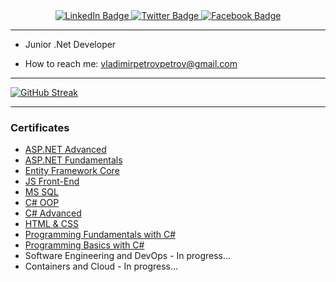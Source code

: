 <div id="badges" align="center">
  <a href="https://www.linkedin.com/in/vladimir-petrov-0aa734222">
    <img src="https://img.shields.io/badge/LinkedIn-blue?style=for-the-badge&logo=linkedin&logoColor=white" alt="LinkedIn Badge"/>
  </a>
  <a href="https://twitter.com/vladimirchelsea">
    <img src="https://img.shields.io/badge/X-000000?style=for-the-badge&logo=x&logoColor=white" alt="Twitter Badge"/>
  </a>
  <a href="https://www.facebook.com/vppetrov1">
    <img src="https://img.shields.io/badge/Facebook-1877F2?style=for-the-badge&logo=facebook&logoColor=white" alt="Facebook Badge"/>
  </a>
  </div>
  <div id="viewcount" align="center">
  <img src="https://komarev.com/ghpvc/?username=survivorbg&style=flat-square&color=blue" alt=""/>
</div>
<hr>

- Junior .Net Developer
  
- How to reach me: [vladimirpetrovpetrov@gmail.com](mailto:vladimirpetrovpetrov@gmail.com?subject=[GitHub]%20Source%20Han%20Sans)

<hr>

[![GitHub Streak](https://streak-stats.demolab.com?user=survivorbg&theme=radical&hide_border=true&date_format=M%20j%5B%2C%20Y%5D)](https://git.io/streak-stats)

<hr>
<h3>Certificates</h3>
<ul>
            <li><a href="https://github.com/survivorbg/survivorbg/blob/main/ASP.NET%20Advanced%20-%20February%202024%20-%20Certificate.jpeg">ASP.NET Advanced</a></li>
            <li><a href="https://github.com/survivorbg/survivorbg/blob/main/ASP.NET%20Fundamentals%20-%20January%202024%20-%20Certificate.jpeg">ASP.NET Fundamentals</a></li>
            <li><a href="https://github.com/survivorbg/survivorbg/blob/main/Entity%20Framework%20Core%20-%20October%202023%20-%20Certificate.jpeg">Entity Framework Core</a></li>
            <li><a href="https://github.com/survivorbg/survivorbg/blob/main/JS%20Front-End%20-%20February%202024%20-%20Certificate.jpeg">JS Front-End</a></li>
            <li><a href="https://github.com/survivorbg/survivorbg/blob/main/MS%20SQL%20-%20September%202023%20-%20Certificate.jpeg">MS SQL</a></li>
            <li><a href="https://github.com/survivorbg/survivorbg/blob/main/C%23%20OOP%20-%20February%202024%20-%20Certificate.jpeg">C# OOP</a></li>
            <li><a href="https://github.com/survivorbg/survivorbg/blob/main/C%23%20Advanced%20-%20May%202023%20-%20Certificate.jpeg">C# Advanced</a></li>
            <li><a href="https://github.com/survivorbg/survivorbg/blob/main/HTML%20%26%20CSS%20-%20January%202024%20-%20Certificate.jpeg">HTML & CSS</a></li>
            <li><a href="https://github.com/survivorbg/survivorbg/blob/main/Programming%20Fundamentals%20with%20C%23%20-%20January%202023%20-%20Certificate.jpeg">Programming Fundamentals with C#</a></li>
            <li><a href="Programming Basics - September 2022 - Certificate.jpeg">Programming Basics with C#</a></li>
            <li>Software Engineering and DevOps - In progress...</li>
            <li>Containers and Cloud - In progress...</li>
</ul>
